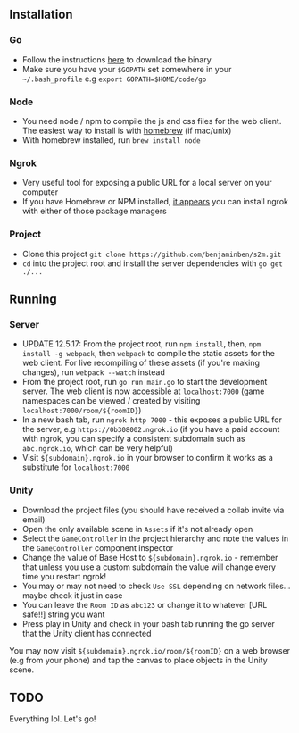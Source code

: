 ## Installation

### Go

- Follow the instructions [here](https://golang.org/doc/install) to download the binary
- Make sure you have your `$GOPATH` set somewhere in your `~/.bash_profile` e.g `export GOPATH=$HOME/code/go`

### Node

- You need node / npm to compile the js and css files for the web client. The easiest way to install is with [homebrew](https://brew.sh/) (if mac/unix)
- With homebrew installed, run `brew install node`

### Ngrok

- Very useful tool for exposing a public URL for a local server on your computer
- If you have Homebrew or NPM installed, [it appears](https://gist.github.com/wosephjeber/aa174fb851dfe87e644e) you can install ngrok with either of those package managers

### Project

- Clone this project `git clone https://github.com/benjaminben/s2m.git`
- `cd` into the project root and install the server dependencies with `go get ./...`

## Running

### Server

- UPDATE 12.5.17: From the project root, run `npm install`, then, `npm install -g webpack`, then `webpack` to compile the static assets for the web client. For live recompiling of these assets (if you're making changes), run `webpack --watch` instead
- From the project root, run `go run main.go` to start the development server. The web client is now accessible at `localhost:7000` (game namespaces can be viewed / created by visiting `localhost:7000/room/${roomID}`)
- In a new bash tab, run `ngrok http 7000` - this exposes a public URL for the server, e.g `https://0b308002.ngrok.io` (if you have a paid account with ngrok, you can specify a consistent subdomain such as `abc.ngrok.io`, which can be very helpful)
- Visit `${subdomain}.ngrok.io` in your browser to confirm it works as a substitute for `localhost:7000`

### Unity

- Download the project files (you should have received a collab invite via email)
- Open the only available scene in `Assets` if it's not already open
- Select the `GameController` in the project hierarchy and note the values in the `GameController` component inspector
- Change the value of Base Host to `${subdomain}.ngrok.io` - remember that unless you use a custom subdomain the value will change every time you restart ngrok!
- You may or may not need to check `Use SSL` depending on network files... maybe check it just in case
- You can leave the `Room ID` as `abc123` or change it to whatever [URL safe!!] string you want
- Press play in Unity and check in your bash tab running the go server that the Unity client has connected

You may now visit `${subdomain}.ngrok.io/room/${roomID}` on a web browser (e.g from your phone) and tap the canvas to place objects in the Unity scene.

## TODO

Everything lol. Let's go!
